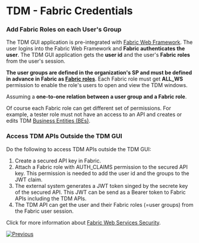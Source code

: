 # TDM - Fabric Credentials

### Add Fabric Roles on each User's Group

The TDM GUI application is pre-integrated with [Fabric Web Framework](/articles/30_web_framework/02_preintegrated_apps_overview.md).  The user logins into the Fabric Web Framework and **Fabric authenticates the user**.   The TDM GUI application gets the **user id** and the user's **Fabric roles** from the user's session. 

**The user groups are defined in the organization's SP and must be defined in advance in Fabric as [Fabric roles](/articles/17_fabric_credentials/02_fabric_credentials_commands.md#create-role)**. 
Each Fabric role must get **ALL_WS** permission to enable the role's users to open and view the TDM windows.

Assuming a **one-to-one relation between a user group and a Fabric role**.

Of course each Fabric role can get different set of permissions. For example, a tester role must not have an access to an API and creates or edits TDM [Business Entities (BEs)](/articles/TDM/tdm_overview/03_business_entity_overview.md).



### Access TDM APIs Outside the TDM GUI

Do the following to access TDM APIs outside the TDM GUI:

1. Create a secured API key in Fabric.
2. Attach a Fabric role with AUTH_CLAIMS permission to the secured API key. This permission is needed to add the user id and the groups to the JWT claim.
3. The external system generates a JWT token singed by the secrete key of the secured API. This JWT can be send as a Bearer token to Fabric APIs including the TDM APIs.
4. The TDM API can get the user and their Fabric roles (=user groups) from the Fabric user session.

Click for more information about [Fabric Web Services Security](/articles/26_fabric_security/05_fabric_webservices_security.md).



[![Previous](/articles/images/Previous.png)](02_tdmdb_general_parameters.md)
